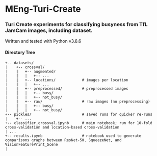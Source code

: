# MEng-Turi-Create
### Turi Create experiments for classifying busyness from TfL JamCam images, including dataset.

Written and tested with Python v3.8.6

#### Directory Tree
```
+-- datasets/             
|    +-- crossval/
|    |   +-- augmented/
|    |   |   +-- ...
|    |   +-- locations/            # images per location
|    |   |   +-- ...
|    |   +-- preprocessed/         # preprocessed images
|    |   |   +-- busy/
|    |   |   +-- not_busy/
|    |   +-- raw/                  # raw images (no preprocessing)
|    |   |   +-- busy/
|    |   |   +-- not_busy/
+-- pickles/                       # saved runs for quicker re-runs
|    +-- ...
+-- classifier_crossval.ipynb      # main notebook; run for 10-fold cross-validation and location-based cross-validation
| ...
+-- results.ipynb                  # notebook used to generate comparisons graphs between ResNet-50, SqueezeNet, and VisionFeaturePrint_Scene
|
```
